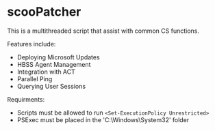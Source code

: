# scooPatcher
This is a multithreaded script that assist with common CS functions.

Features include:

* Deploying Microsoft Updates
* HBSS Agent Management
* Integration with ACT
* Parallel Ping
* Querying User Sessions

Requirments:
* Scripts must be allowed to run
`<Set-ExecutionPolicy Unrestricted>`
* PSExec must be placed in the 'C:\Windows\System32' folder
